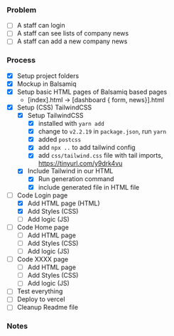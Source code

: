 ### Problem
- [ ] A staff can login
- [ ] A staff can see lists of company news
- [ ] A staff can add a new company news

### Process
- [x] Setup project folders
- [x] Mockup in Balsamiq 
- [x] Setup basic HTML pages of Balsamiq based pages
  - [index].html -> [dashboard { form, news}].html
- [x] Setup (CSS) TailwindCSS
  - [x] Setup TailwindCSS
    - [x] installed with `yarn add`
    - [x] change to `v2.2.19` in `package.json`, run `yarn`
    - [x] added `postcss`
    - [x] add `npx ..` to add tailwind config
    - [x] add `css/tailwind.css` file with tail imports, https://tinyurl.com/y9drk4vu
  - [x] Include Tailwind in our HTML
    - [x] Run generation command
    - [x] include generated file in HTML file
- [ ] Code Login page
    - [x] Add HTML page (HTML)
    - [x] Add Styles (CSS)
    - [ ] Add logic (JS)
- [ ] Code Home page
   - [ ] Add HTML page
   - [ ] Add Styles (CSS)
   - [ ] Add logic (JS)
- [ ] Code XXXX page
    - [ ] Add HTML page
    - [ ] Add Styles (CSS)
    - [ ] Add logic (JS)
- [ ] Test everything
- [ ] Deploy to vercel
- [ ] Cleanup Readme file

### Notes
